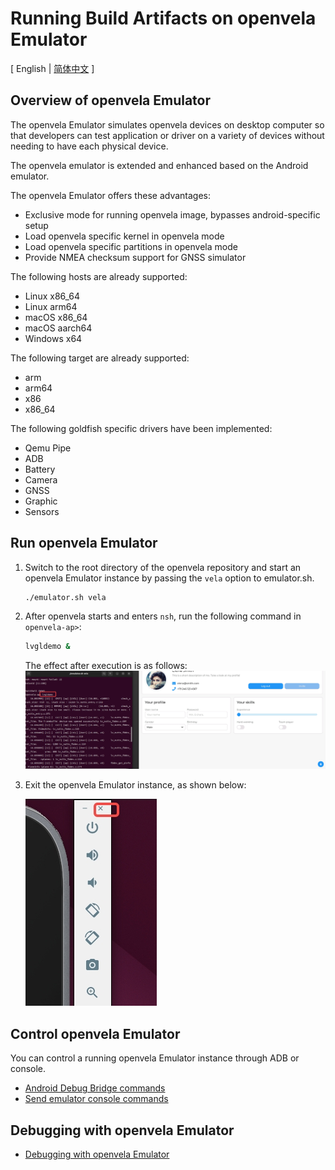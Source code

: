 # Running Build Artifacts on openvela Emulator

\[ English | [简体中文](./Run_Vela_on_Vela_Emulator_zh-cn.md) \]

## Overview of openvela Emulator

The openvela Emulator simulates openvela devices on desktop computer so that developers can test application or driver on a variety of devices without needing to have each physical device.

The openvela emulator is extended and enhanced based on the Android emulator. 

The openvela Emulator offers these advantages:

* Exclusive mode for running openvela image, bypasses android-specific setup
* Load openvela specific kernel in openvela mode
* Load openvela specific partitions in openvela mode
* Provide NMEA checksum support for GNSS simulator

The following hosts are already supported:

* Linux x86\_64
* Linux arm64
* macOS x86\_64
* macOS aarch64
* Windows x64

The following target are already supported:

* arm
* arm64
* x86
* x86\_64

The following goldfish specific drivers have been implemented:

* Qemu Pipe
* ADB
* Battery
* Camera
* GNSS
* Graphic
* Sensors

## Run openvela Emulator

1. Switch to the root directory of the openvela repository and start an openvela Emulator instance by passing the `vela` option to emulator.sh.

    ```Bash
    ./emulator.sh vela
    ```

2. After openvela starts and enters `nsh`, run the following command in `openvela-ap>`:
    ```Bash
    lvgldemo &
    ```
    The effect after execution is as follows:
    ![img](images/001.png)

3. Exit the openvela Emulator instance, as shown below:

    ![img](images/002.png)

## Control openvela Emulator

You can control a running openvela Emulator instance through ADB or console.

* [Android Debug Bridge commands](./Android_Debug_Bridge_commands.md)
* [Send emulator console commands](./Send_emulator_console_commands.md)

## Debugging with openvela Emulator

* [Debugging with openvela Emulator](./Debugging_Vela_with_Vela_Emulator.md)
